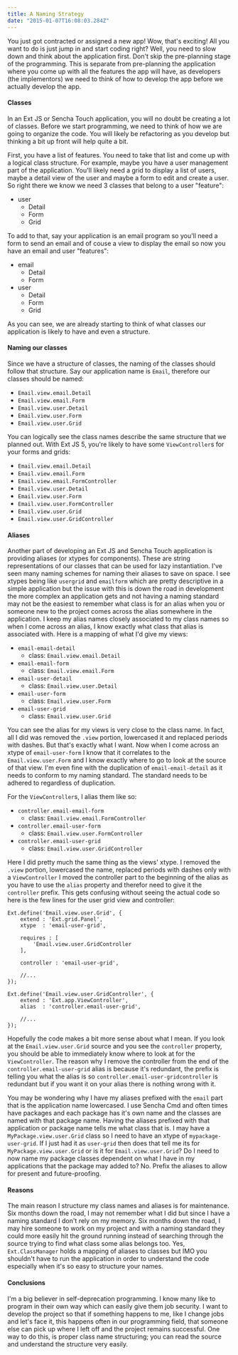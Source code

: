 ```yaml
---
title: A Naming Strategy
date: "2015-01-07T16:08:03.284Z"
---
```


You just got contracted or assigned a new app! Wow, that's exciting! All you want to do is just jump in and start coding right? Well, you need to slow down and think about the application first. Don't skip the pre-planning stage of the programming. This is separate from pre-planning the application where you come up with all the features the app will have, as developers (the implementors) we need to think of how to develop the app before we actually develop the app.

#### Classes

In an Ext JS or Sencha Touch application, you will no doubt be creating a lot of classes. Before we start programming, we need to think of how we are going to organize the code. You will likely be refactoring as you develop but thinking a bit up front will help quite a bit.

First, you have a list of features. You need to take that list and come up with a logical class structure. For example, maybe you have a user management part of the application. You'll likely need a grid to display a list of users, maybe a detail view of the user and maybe a form to edit and create a user. So right there we know we need 3 classes that belong to a user "feature":

- user
  - Detail
  - Form
  - Grid

To add to that, say your application is an email program so you'll need a form to send an email and of couse a view to display the email so now you have an email and user "features":

- email
  - Detail
  - Form
- user
  - Detail
  - Form
  - Grid

As you can see, we are already starting to think of what classes our application is likely to have and even a structure.

#### Naming our classes

Since we have a structure of classes, the naming of the classes should follow that structure. Say our application name is `Email`, therefore our classes should be named:

- `Email.view.email.Detail`
- `Email.view.email.Form`
- `Email.view.user.Detail`
- `Email.view.user.Form`
- `Email.view.user.Grid`

You can logically see the class names describe the same structure that we planned out. With Ext JS 5, you're likely to have some `ViewController`s for your forms and grids:

- `Email.view.email.Detail`
- `Email.view.email.Form`
- `Email.view.email.FormController`
- `Email.view.user.Detail`
- `Email.view.user.Form`
- `Email.view.user.FormController`
- `Email.view.user.Grid`
- `Email.view.user.GridController`

#### Aliases

Another part of developing an Ext JS and Sencha Touch application is providing aliases (or xtypes for components). These are string representations of our classes that can be used for lazy instantiation. I've seen many naming schemes for naming their aliases to save on space. I see xtypes being like `usergrid` and `emailform` which are pretty descriptive in a simple application but the issue with this is down the road in development the more complex an application gets and not having a naming standard may not be the easiest to remember what class is for an alias when you or someone new to the project comes across the alias somewhere in the application. I keep my alias names closely associated to my class names so when I come across an alias, I know exactly what class that alias is associated with. Here is a mapping of what I'd give my views:

- `email-email-detail`
  - class: `Email.view.email.Detail`
- `email-email-form`
  - class: `Email.view.email.Form`
- `email-user-detail`
  - class: `Email.view.user.Detail`
- `email-user-form`
  - class: `Email.view.user.Form`
- `email-user-grid`
  - class: `Email.view.user.Grid`

You can see the alias for my views is very close to the class name. In fact, all I did was removed the `.view` portion, lowercased it and replaced periods with dashes. But that's exactly what I want. Now when I come across an xtype of `email-user-form` I know that it correlates to the `Email.view.user.Form` and I know exactly where to go to look at the source of that view. I'm even fine with the duplication of `email-email-detail` as it needs to conform to my naming standard. The standard needs to be adhered to regardless of duplication.

For the `ViewController`s, I alias them like so:

- `controller.email-email-form`
  - class: `Email.view.email.FormController`
- `controller.email-user-form`
  - class: `Email.view.user.FormController`
- `controller.email-user-grid`
  - class: `Email.view.user.GridController`

Here I did pretty much the same thing as the views' xtype. I removed the `.view` portion, lowercased the name, replaced periods with dashes only with a `ViewController` I moved the controller part to the beginning of the alias as you have to use the `alias` property and therefor need to give it the `controller` prefix. This gets confusing without seeing the actual code so here is the few lines for the user grid view and controller:

    Ext.define('Email.view.user.Grid', {
        extend : 'Ext.grid.Panel',
        xtype  : 'email-user-grid',

        requires : [
            'Email.view.user.GridController
        ],

        controller : 'email-user-grid',

        //...
    });

    Ext.define('Email.view.user.GridController', {
    	extend : 'Ext.app.ViewController',
        alias  : 'controller.email-user-grid',

        //...
    });

Hopefully the code makes a bit more sense about what I mean. If you look at the `Email.view.user.Grid` source and you see the `controller` property, you should be able to immediately know where to look at for the `ViewController`. The reason why I remove the controller from the end of the `controller.email-user-grid` alias is because it's redundant, the prefix is telling you what the alias is so `controller.email-user-gridcontroller` is redundant but if you want it on your alias there is nothing wrong with it.

You may be wondering why I have my aliases prefixed with the `email` part that is the application name lowercased. I use Sencha Cmd and often times have packages and each package has it's own name and the classes are named with that package name. Having the aliases prefixed with that application or package name tells me what class that is. I may have a `MyPackage.view.user.Grid` class so I need to have an xtype of `mypackage-user-grid`. If I just had it as `user-grid` then does that tell me its for `MyPackage.view.user.Grid` or is it for `Email.view.user.Grid`? Do I need to now name my package classes dependent on what I have in my applications that the package may added to? No. Prefix the aliases to allow for present and future-proofing.

#### Reasons

The main reason I structure my class names and aliases is for maintenance. Six months down the road, I may not remember what I did but since I have a naming standard I don't rely on my memory. Six months down the road, I may hire someone to work on my project and with a naming standard they could more easily hit the ground running instead of searching through the source trying to find what class some alias belongs too. Yes, `Ext.ClassManager` holds a mapping of aliases to classes but IMO you shouldn't have to run the application in order to understand the code especially when it's so easy to structure your names.

#### Conclusions

I'm a big believer in self-deprecation programming. I know many like to program in their own way which can easily give them job security. I want to develop the project so that if something happens to me, like I change jobs and let's face it, this happens often in our programming field, that someone else can pick up where I left off and the project remains successful. One way to do this, is proper class name structuring; you can read the source and understand the structure very easily.
